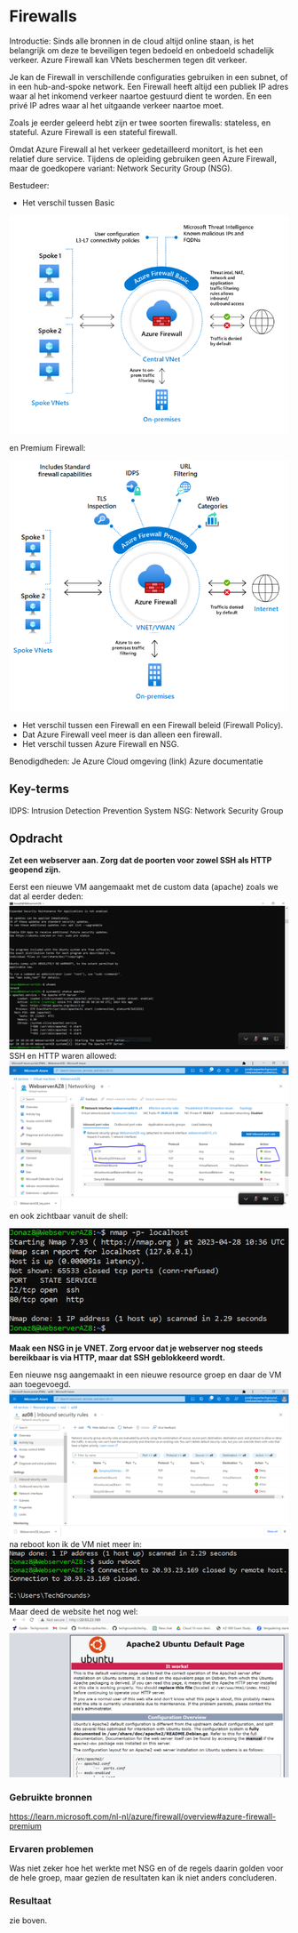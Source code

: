 # Firewalls

Introductie:
Sinds alle bronnen in de cloud altijd online staan, is het belangrijk om deze te beveiligen tegen bedoeld en onbedoeld schadelijk verkeer. Azure Firewall kan VNets beschermen tegen dit verkeer.

Je kan de Firewall in verschillende configuraties gebruiken in een subnet, of in een hub-and-spoke network. Een Firewall heeft altijd een publiek IP adres waar al het inkomend verkeer naartoe gestuurd dient te worden. En een privé IP adres waar al het uitgaande verkeer naartoe moet.

Zoals je eerder geleerd hebt zijn er twee soorten firewalls: stateless, en stateful. Azure Firewall is een stateful firewall. 

Omdat Azure Firewall al het verkeer gedetailleerd monitort, is het een relatief dure service. Tijdens de opleiding gebruiken geen Azure Firewall, maar de goedkopere variant: Network Security Group (NSG).

Bestudeer: 
* Het verschil tussen Basic 

![Alt text](../00_includes/Week4/AZ8firewall-basic-diagram.png)  

en Premium Firewall:  

![Alt text](../00_includes/Week4/AZ8firewall-premium.png)  

* Het verschil tussen een Firewall en een Firewall beleid (Firewall Policy).
* Dat Azure Firewall veel meer is dan alleen een firewall.
* Het verschil tussen Azure Firewall en NSG.

Benodigdheden:
Je Azure Cloud omgeving (link)
Azure documentatie

## Key-terms
IDPS: Intrusion Detection Prevention System
NSG: Network Security Group
## Opdracht

**Zet een webserver aan. Zorg dat de poorten voor zowel SSH als HTTP geopend zijn.**

Eerst een nieuwe VM aangemaakt met de custom data (apache) zoals we dat al eerder deden:
![Alt text](../00_includes/Week4/AZ8.1.PNG)
SSH en HTTP waren allowed:
![Alt text](../00_includes/Week4/AZ8.2.PNG)
en ook zichtbaar vanuit de shell:  

![Alt text](../00_includes/Week4/AZ8.3.PNG)

**Maak een NSG in je VNET. Zorg ervoor dat je webserver nog steeds bereikbaar is via HTTP, maar dat SSH geblokkeerd wordt.**

Een nieuwe nsg aangemaakt in een nieuwe resource groep en daar de VM aan toegevoegd.
![Alt text](../00_includes/Week4/AZ8.4.PNG)
na reboot kon ik de VM niet meer in:
![Alt text](../00_includes/Week4/AZ8.5.PNG)
Maar deed de website het nog wel:
![Alt text](../00_includes/Week4/AZ8.6.PNG)

### Gebruikte bronnen
https://learn.microsoft.com/nl-nl/azure/firewall/overview#azure-firewall-premium

### Ervaren problemen
Was niet zeker hoe het werkte met NSG en of de regels daarin golden voor de hele groep, maar gezien de resultaten kan ik niet anders concluderen.

### Resultaat
zie boven.
